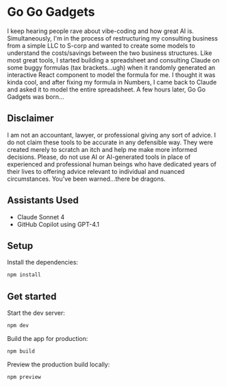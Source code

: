 # Go Go Gadgets

I keep hearing people rave about vibe-coding and how great AI is. Simultaneously, I'm in the process of restructuring my consulting business from a simple LLC to S-corp and wanted to create some models to understand the costs/savings between the two business structures. Like most great tools, I started building a spreadsheet and consulting Claude on some buggy formulas (tax brackets...ugh) when it randomly generated an interactive React component to model the formula for me. I thought it was kinda cool, and after fixing my formula in Numbers, I came back to Claude and asked it to model the entire spreadsheet. A few hours later, Go Go Gadgets was born...

## Disclaimer

I am not an accountant, lawyer, or professional giving any sort of advice. I do not claim these tools to be accurate in any defensible way. They were created merely to scratch an itch and help me make more informed decisions. Please, do not use AI or AI-generated tools in place of experienced and professional human beings who have dedicated years of their lives to offering advice relevant to individual and nuanced circumstances. You've been warned...there be dragons.

## Assistants Used

- Claude Sonnet 4
- GitHub Copilot using GPT-4.1

## Setup

Install the dependencies:

```bash
npm install
```

## Get started

Start the dev server:

```bash
npm dev
```

Build the app for production:

```bash
npm build
```

Preview the production build locally:

```bash
npm preview
```

